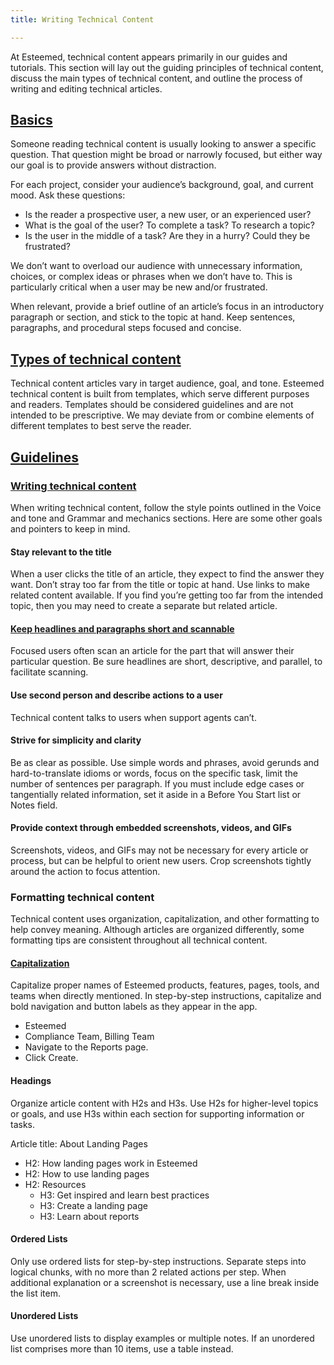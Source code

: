 ```yaml
---
title: Writing Technical Content

---
```

At Esteemed, technical content appears primarily in our guides and tutorials. This section will lay out the guiding principles of technical content, discuss the main types of technical content, and outline the process of writing and editing technical articles.

## [Basics](https://styleguide.esteemed.io/writing-technical-content.html)

Someone reading technical content is usually looking to answer a specific question. That question might be broad or narrowly focused, but either way our goal is to provide answers without distraction.

For each project, consider your audience’s background, goal, and current mood. Ask these questions:

* Is the reader a prospective user, a new user, or an experienced user?
* What is the goal of the user? To complete a task? To research a topic?
* Is the user in the middle of a task? Are they in a hurry? Could they be frustrated?

We don’t want to overload our audience with unnecessary information, choices, or complex ideas or phrases when we don’t have to. This is particularly critical when a user may be new and/or frustrated.

When relevant, provide a brief outline of an article’s focus in an introductory paragraph or section, and stick to the topic at hand. Keep sentences, paragraphs, and procedural steps focused and concise.

## [Types of technical content](http://styleguide.esteemed.io/writing-technical-content.html)

Technical content articles vary in target audience, goal, and tone. Esteemed technical content is built from templates, which serve different purposes and readers. Templates should be considered guidelines and are not intended to be prescriptive. We may deviate from or combine elements of different templates to best serve the reader.

## [Guidelines](http://styleguide.esteemed.io/writing-technical-content.html)

### [Writing technical content](http://styleguide.esteemed.io/writing-technical-content.html)

When writing technical content, follow the style points outlined in the Voice and tone and Grammar and mechanics sections. Here are some other goals and pointers to keep in mind.

#### Stay relevant to the title

When a user clicks the title of an article, they expect to find the answer they want. Don’t stray too far from the title or topic at hand. Use links to make related content available. If you find you’re getting too far from the intended topic, then you may need to create a separate but related article.

#### [Keep headlines and paragraphs short and scannable](http://styleguide.esteemed.io/writing-technical-content.html)

Focused users often scan an article for the part that will answer their particular question. Be sure headlines are short, descriptive, and parallel, to facilitate scanning.

#### Use second person and describe actions to a user

Technical content talks to users when support agents can’t.

#### Strive for simplicity and clarity

Be as clear as possible. Use simple words and phrases, avoid gerunds and hard-to-translate idioms or words, focus on the specific task, limit the number of sentences per paragraph. If you must include edge cases or tangentially related information, set it aside in a Before You Start list or Notes field.

#### Provide context through embedded screenshots, videos, and GIFs

Screenshots, videos, and GIFs may not be necessary for every article or process, but can be helpful to orient new users. Crop screenshots tightly around the action to focus attention.

### Formatting technical content

Technical content uses organization, capitalization, and other formatting to help convey meaning. Although articles are organized differently, some formatting tips are consistent throughout all technical content.

#### [Capitalization](http://styleguide.esteemed.io/writing-technical-content.html)

Capitalize proper names of Esteemed products, features, pages, tools, and teams when directly mentioned. In step-by-step instructions, capitalize and bold navigation and button labels as they appear in the app.

* Esteemed
* Compliance Team, Billing Team
* Navigate to the Reports page.
* Click Create.

#### Headings

Organize article content with H2s and H3s. Use H2s for higher-level topics or goals, and use H3s within each section for supporting information or tasks.

Article title: About Landing Pages

* H2: How landing pages work in Esteemed
* H2: How to use landing pages
* H2: Resources
  * H3: Get inspired and learn best practices
  * H3: Create a landing page
  * H3: Learn about reports

#### Ordered Lists

Only use ordered lists for step-by-step instructions. Separate steps into logical chunks, with no more than 2 related actions per step. When additional explanation or a screenshot is necessary, use a line break inside the list item.

#### Unordered Lists

Use unordered lists to display examples or multiple notes. If an unordered list comprises more than 10 items, use a table instead.